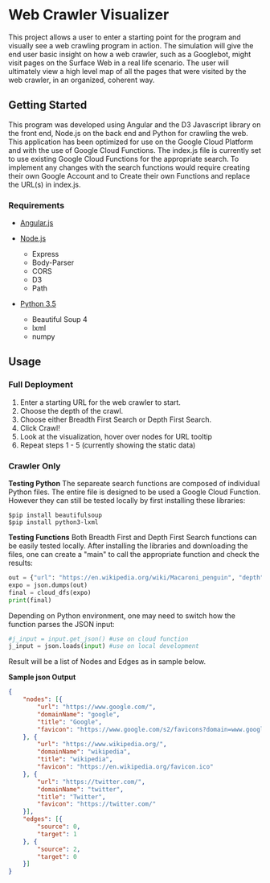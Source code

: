 # Web Crawler Visualizer

This project allows a user to enter a starting point for the program and visually see a web crawling
program in action. The simulation will give the end user basic insight on how a web crawler, such as a
Googlebot, might visit pages on the Surface Web in a real life scenario. The user will ultimately view a
high level map of all the pages that were visited by the web crawler, in an organized, coherent way.


## Getting Started
This program was developed using Angular and the D3 Javascript library on the front end, Node.js on the back end and Python for crawling the web. This application has been optimized for use on the Google Cloud Platform and with the use of Google Cloud Functions. The index.js file is currently set to use existing Google Cloud Functions for the appropriate search. To implement any changes with the search functions would require creating their own Google Account and to Create their own Functions and replace the URL(s) in index.js.

### Requirements
- [Angular.js](https://angular.io/)

- [Node.js](https://nodejs.org/)
  - Express
  - Body-Parser
  - CORS
  - D3
  - Path
- [Python 3.5](https://www.python.org/)
  - Beautiful Soup 4
  - lxml
  - numpy

## Usage

### Full Deployment
1. Enter a starting URL for the web crawler to start.
2. Choose the depth of the crawl.
3. Choose either Breadth First Search or Depth First Search.
4. Click Crawl!
5. Look at the visualization, hover over nodes for URL tooltip
6. Repeat steps 1 - 5 (currently showing the static data)

### Crawler Only
**Testing Python**
The separeate search functions are composed of individual Python files. The entire file is designed to be used a Google Cloud Function. However they can still be tested locally by first installing these libraries:
```shell
$pip install beautifulsoup
$pip install python3-lxml
```

**Testing  Functions**
Both Breadth First and Depth First Search functions can be easily tested locally. After installing the libraries and downloading the files, one can create a "main" to call the appropriate function and check the results:

```python
out = {"url": "https://en.wikipedia.org/wiki/Macaroni_penguin", "depth": 23, "keyword": "twitter"}
expo = json.dumps(out)
final = cloud_dfs(expo)
print(final)
```
Depending on Python environment, one may need to switch how the function parses the JSON input:
```python
#j_input = input.get_json() #use on cloud function
j_input = json.loads(input) #use on local development
```

Result will be a list of Nodes and Edges as in sample below.

**Sample json Output**
```json
{
    "nodes": [{
        "url": "https://www.google.com/",
        "domainName": "google",
        "title": "Google",
        "favicon": "https://www.google.com/s2/favicons?domain=www.google.com"
    }, {
        "url": "https://www.wikipedia.org/",
        "domainName": "wikipedia",
        "title": "wikipedia",
        "favicon": "https://en.wikipedia.org/favicon.ico"
    }, {
        "url": "https://twitter.com/",
        "domainName": "twitter",
        "title": "Twitter",
        "favicon": "https://twitter.com/"
    }],
    "edges": [{
        "source": 0,
        "target": 1
    }, {
        "source": 2,
        "target": 0
    }]
}
```
